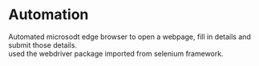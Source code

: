 # Automation
Automated microsodt edge browser to open a webpage, fill in details and submit those details.<br>
used the webdriver package imported from selenium framework.
